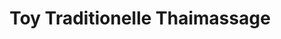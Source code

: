 ---
title: "Toy Traditionelle Thaimassage"
url: /berlin/toy-traditionelle-thaimassage/
shop: Massage
---